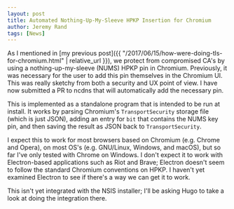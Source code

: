 ```yaml
---
layout: post
title: Automated Nothing-Up-My-Sleeve HPKP Insertion for Chromium
author: Jeremy Rand
tags: [News]
---
```


As I mentioned in [my previous post]({{ "/2017/06/15/how-were-doing-tls-for-chromium.html" | relative_url }}), we protect from compromised CA's by using a nothing-up-my-sleeve (NUMS) HPKP pin in Chromium.  Previously, it was necessary for the user to add this pin themselves in the Chromium UI.  This was really sketchy from both a security and UX point of view.  I have now submitted a PR to ncdns that will automatically add the necessary pin.

This is implemented as a standalone program that is intended to be run at install.  It works by parsing Chromium's `TransportSecurity` storage file (which is just JSON), adding an entry for `bit` that contains the NUMS key pin, and then saving the result as JSON back to `TransportSecurity`.

I expect this to work for most browsers based on Chromium (e.g. Chrome and Opera), on most OS's (e.g. GNU/Linux, Windows, and macOS), but so far I've only tested with Chrome on Windows.  I don't expect it to work with Electron-based applications such as Riot and Brave; Electron doesn't seem to follow the standard Chromium conventions on HPKP.  I haven't yet examined Electron to see if there's a way we can get it to work.

This isn't yet integrated with the NSIS installer; I'll be asking Hugo to take a look at doing the integration there.

